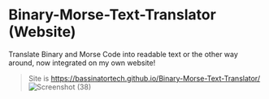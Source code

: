 # Binary-Morse-Text-Translator (Website)
Translate Binary and Morse Code into readable text or the other way around, now integrated on my own website!

> Site is https://bassinatortech.github.io/Binary-Morse-Text-Translator/
![Screenshot (38)](https://user-images.githubusercontent.com/109166734/213926732-b03f9581-4a4a-40d8-bff7-f1390da84e60.png)
